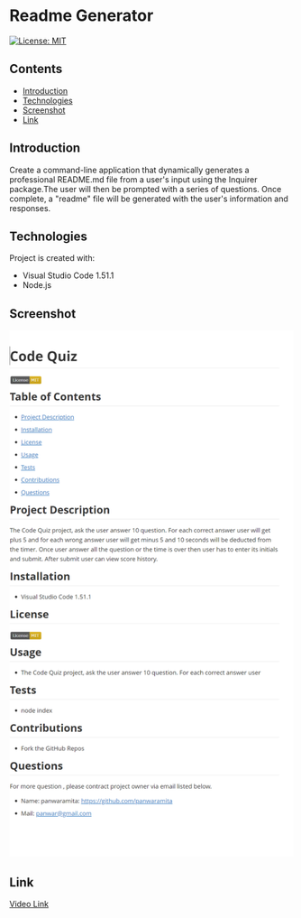 # Readme Generator

[![License: MIT](https://img.shields.io/badge/License-MIT-yellow.svg)](https://opensource.org/licenses/MIT)

## Contents

* [Introduction](#Introduction)
* [Technologies](#Technologies)
* [Screenshot](#Screenshot)
* [Link](#Link)

## Introduction

Create a command-line application that dynamically generates a professional README.md file from a user's input using the Inquirer package.The user will then be prompted with a series of questions. Once complete, a "readme" file will be generated with the user's information and responses.

## Technologies

Project is created with:

* Visual Studio Code 1.51.1
* Node.js

## Screenshot

![image](./utils/screenshot.png)

## Link

[Video Link](./utils/ReadmeVedio.webm)

